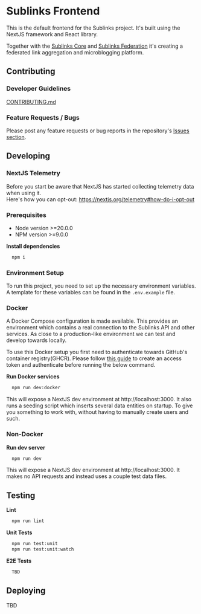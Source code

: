 # Sublinks Frontend
This is the default frontend for the Sublinks project. It's built using the NextJS framework and React library.

Together with the [Sublinks Core](https://github.com/participating-online/sublinks) and [Sublinks Federation](https://github.com/participating-online/sublinks-federation) it's creating a federated link aggregation and microblogging platform.

## Contributing

### Developer Guidelines

[CONTRIBUTING.md](CONTRIBUTING.md)

### Feature Requests / Bugs

Please post any feature requests or bug reports in the repository's [Issues section](https://github.com/participating-online/sublinks-frontend/issues).

## Developing

### NextJS Telemetry

Before you start be aware that NextJS has started collecting telemetry data when using it.  
Here's how you can opt-out: https://nextjs.org/telemetry#how-do-i-opt-out

### Prerequisites

* Node version >=20.0.0
* NPM version >=9.0.0

**Install dependencies**
```sh
  npm i
```

### Environment Setup

To run this project, you need to set up the necessary environment variables. A template for these variables can be found in the `.env.example` file.

### Docker

A Docker Compose configuration is made available. This provides an environment which contains a real connection to the Sublinks API and other services. As close to a production-like environment we can test and develop towards locally.

To use this Docker setup you first need to authenticate towards GitHub's container registry(GHCR). Please follow [this guide](https://docs.github.com/en/packages/working-with-a-github-packages-registry/working-with-the-container-registry#authenticating-with-a-personal-access-token-classic) to create an access token and authenticate before running the below command.

**Run Docker services**
```sh
  npm run dev:docker
```

This will expose a NextJS dev environment at http://localhost:3000. It also runs a seeding script which inserts several data entities on startup. To give you something to work with, without having to manually create users and such.

### Non-Docker

**Run dev server**
```sh
  npm run dev
```

This will expose a NextJS dev environment at http://localhost:3000. It makes no API requests and instead uses a couple test data files.

## Testing

**Lint**
```sh
  npm run lint
```

**Unit Tests**
```sh
  npm run test:unit
  npm run test:unit:watch
```

**E2E Tests**
```sh
  TBD
```

## Deploying
TBD
